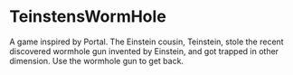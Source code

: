 # TeinstensWormHole
A game inspired by Portal. The Einstein cousin, Teinstein, stole the recent discovered wormhole gun invented by Einstein, and got trapped in other dimension. Use the wormhole gun to get back.
